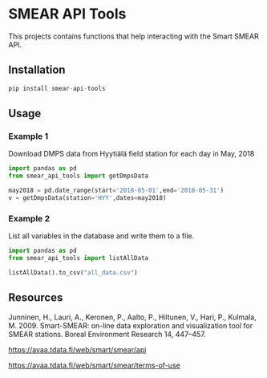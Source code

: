 # SMEAR API Tools

This projects contains functions that help interacting with the Smart SMEAR API.

## Installation

```python
pip install smear-api-tools
```

## Usage

### Example 1
Download DMPS data from Hyytiälä field station for each day in May, 2018

```python
import pandas as pd
from smear_api_tools import getDmpsData

may2018 = pd.date_range(start='2018-05-01',end='2018-05-31')
v = getDmpsData(station='HYY',dates=may2018)
```

### Example 2
List all variables in the database and write them to a file.

```python
import pandas as pd
from smear_api_tools import listAllData

listAllData().to_csv("all_data.csv")
```

## Resources

Junninen, H., Lauri, A., Keronen, P., Aalto, P., Hiltunen, V., Hari, P., Kulmala, M. 2009. Smart-SMEAR: on-line data exploration and visualization tool for SMEAR stations. Boreal Environment Research 14, 447–457.

https://avaa.tdata.fi/web/smart/smear/api

https://avaa.tdata.fi/web/smart/smear/terms-of-use


